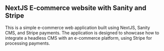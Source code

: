 ## NextJS E-commerce website with Sanity and Stripe

This is a simple e-commerce web application built using NextJS, Sanity CMS, and Stripe payments. The application is designed to showcase how to integrate a headless CMS with an e-commerce platform, using Stripe for processing payments.
